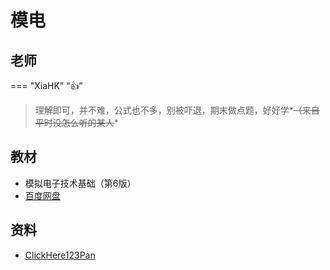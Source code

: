 # 模电

## 老师

=== "XiaHK"
    “👍”

> 理解即可，并不难，公式也不多，别被吓退，期末做点题，好好学*~~（来自平时没怎么听的某人~~*

## 教材

- 模拟电子技术基础（第6版）
- [百度网盘](https://pan.baidu.com/share/init?surl=9ORJ3ly1fbJLa9OkW5qfJQ&pwd=icic)

## 资料

- [ClickHere123Pan](https://www.123912.com/s/dXJcVv-6m1vd)
